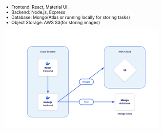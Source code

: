 
- Frontend: React, Material UI.
- Backend: Node.js, Express
- Database: Mongo(Atlas or running locally for storing tasks)
- Object Storage: AWS S3(for storing images)


![cloud-development](images/container-first.png)
